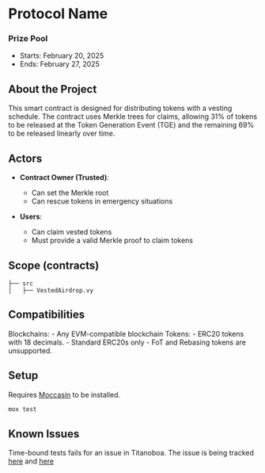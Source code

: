 # Protocol Name 


### Prize Pool

- Starts: February 20, 2025 
- Ends: February 27, 2025

[//]: # (contest-details-open)

## About the Project


This smart contract is designed for distributing tokens with a vesting schedule.
The contract uses Merkle trees for claims, allowing 31% of tokens to be released at the Token Generation Event (TGE) and the remaining 69% to be released linearly over time.

## Actors

- **Contract Owner (Trusted)**: 
  - Can set the Merkle root
  - Can rescue tokens in emergency situations

- **Users**: 
  - Can claim vested tokens
  - Must provide a valid Merkle proof to claim tokens

[//]: # (contest-details-close)

[//]: # (scope-open)

## Scope (contracts)

```
├── src
│   ├── VestedAirdrop.vy
```

## Compatibilities

  Blockchains:
    - Any EVM-compatible blockchain
  Tokens:
    - ERC20 tokens with 18 decimals.
    - Standard ERC20s only
    - FoT and Rebasing tokens are unsupported.

[//]: # (scope-close)

[//]: # (getting-started-open)

## Setup

Requires [Moccasin](https://github.com/Cyfrin/moccasin) to be installed.

```bash
mox test
```

[//]: # (getting-started-close)

[//]: # (known-issues-open)

## Known Issues

Time-bound tests fails for an issue in Titanoboa. The issue is being tracked [here](https://github.com/vyperlang/titanoboa/issues/380) and [here](https://github.com/Cyfrin/moccasin/issues/193)

[//]: # (known-issues-close)
